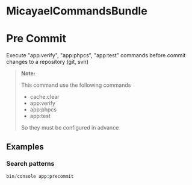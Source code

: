 # MicayaelCommandsBundle

Pre Commit
==========

Execute "app:verify", "app:phpcs", "app:test" commands before commit changes
to a repository (git, svn)

> **Note:**
>
> This command use the following commands
> - cache:clear
> - app:verify
> - app:phpcs
> - app:test
>
> So they must be configured in advance

Examples
--------

### Search patterns
```php
bin/console app:precommit
```
